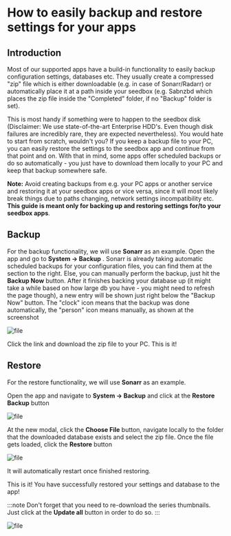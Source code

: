 # How to easily backup and restore settings for your apps

## Introduction

Most of our supported apps have a build-in functionality to easily backup configuration settings, databases etc.
They usually create a compressed "zip" file which is either downloadable (e.g. in case of Sonarr/Radarr) or automatically place it at a path inside your seedbox (e.g. Sabnzbd which places the zip file inside the "Completed" folder, if no "Backup" folder is set).  

This is most handy if something were to happen to the seedbox disk (Disclaimer: We use state-of-the-art Enterprise HDD's. Even though disk failures are incredibly rare, they are expected nevertheless).
You would hate to start from scratch, wouldn't you?
If you keep a backup file to your PC, you can easily restore the settings to the seedbox app and continue from that point and on. With that in mind, some apps offer scheduled backups or do so automatically - you just have to download them locally to your PC and keep that backup somewhere safe.

**Note:** Avoid creating backups from e.g. your PC apps or another service and restoring it at your seedbox apps or vice versa, since it will most likely break things due to paths changing, network settings incompatibility etc.
**This guide is meant only for backing up and restoring settings for/to your seedbox apps**.

## Backup

For the backup functionality, we will use **Sonarr** as an example. Open the app and go to **System -> Backup** .
Sonarr is already taking automatic scheduled backups for your configuration files, you can find them at the section to the right.
Else, you can manually perform the backup, just hit the **Backup Now** button.
After it finishes backing your database up (it might take a while based on how large db you have - you might need to refresh the page though), a new entry will be shown just right below the "Backup Now" button.
The "clock" icon means that the backup was done automatically, the "person" icon means manually, as shown at the screenshot

![file](https://rapiddot-support-community-uploads.s3.amazonaws.com/uploads/image-1701765585310.36.41.jpg)

Click the link and download the zip file to your PC. This is it!


## Restore

For the restore functionality, we will use **Sonarr** as an example. 

Open the app and navigate to  **System -> Backup** and click at the **Restore Backup** button

![file](https://rapiddot-support-community-uploads.s3.amazonaws.com/uploads/image-1701767188949.04.42.jpg)

At the new modal, click the **Choose File** button, navigate locally to the folder that the downloaded database exists and select the zip file.
Once the file gets loaded, click the **Restore** button

![file](https://rapiddot-support-community-uploads.s3.amazonaws.com/uploads/image-1615461703219.png)

It will automatically restart once finished restoring.

This is it! You have successfully restored your settings and database to the app!

:::note
Don't forget that you need to re-download the series thumbnails. Just click at the **Update all** button in order to do so.
:::

![file](https://rapiddot-support-community-uploads.s3.amazonaws.com/uploads/image-1615203398628.png)

